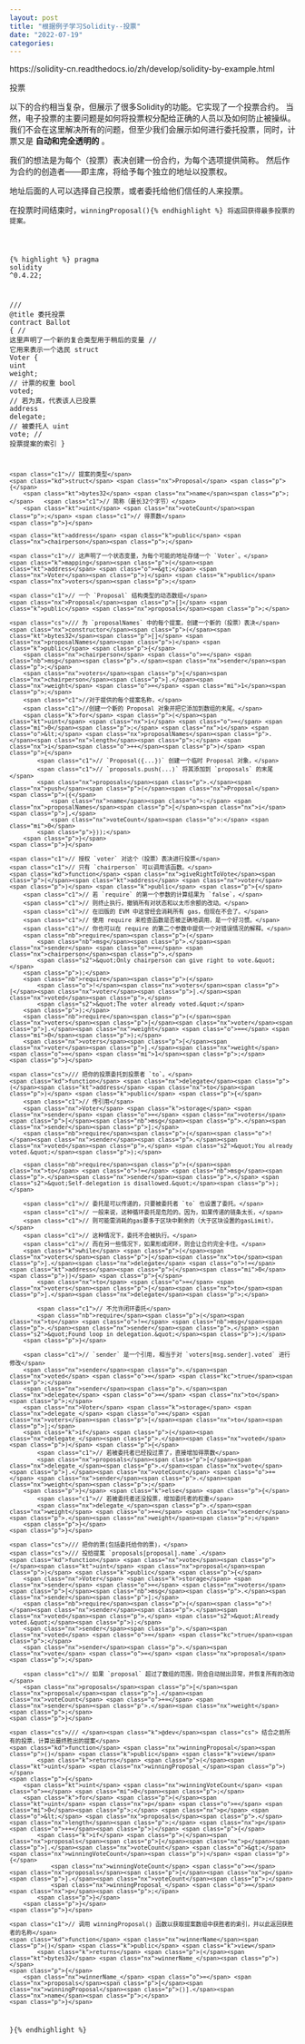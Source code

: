 ```yaml
---
layout: post
title: "根据例子学习Solidity--投票"
date: "2022-07-19"
categories: 
---
```

<p>https://solidity-cn.readthedocs.io/zh/develop/solidity-by-example.html</p>

<p>投票</p>

<p>以下的合约相当复杂，但展示了很多Solidity的功能。它实现了一个投票合约。 当然，电子投票的主要问题是如何将投票权分配给正确的人员以及如何防止被操纵。 我们不会在这里解决所有的问题，但至少我们会展示如何进行委托投票，同时，计票又是 <strong>自动和完全透明的</strong> 。</p>

<p>我们的想法是为每个（投票）表决创建一份合约，为每个选项提供简称。 然后作为合约的创造者&mdash;&mdash;即主席，将给予每个独立的地址以投票权。</p>

<p>地址后面的人可以选择自己投票，或者委托给他们信任的人来投票。</p>

<p>在投票时间结束时，<code class="docutils literal notranslate"><span class="pre">winningProposal()</span>{% endhighlight %} 将返回获得最多投票的提案。</p>

{% highlight %}
<span class="k">pragma</span> <span class="nx">solidity</span> <span class="o">^</span><span class="mf">0.4</span><span class="p">.</span><span class="mi">22</span><span class="p">;</span>

<span class="cs">/// </span><span class="k">@title</span><span class="cs"> 委托投票</span>
<span class="kd">contract</span> <span class="nx">Ballot</span> <span class="p">{</span>
    <span class="c1">// 这里声明了一个新的复合类型用于稍后的变量</span>
    <span class="c1">// 它用来表示一个选民</span>
    <span class="kd">struct</span> <span class="nx">Voter</span> <span class="p">{</span>
        <span class="kt">uint</span> <span class="nx">weight</span><span class="p">;</span> <span class="c1">// 计票的权重</span>
        <span class="kt">bool</span> <span class="nx">voted</span><span class="p">;</span>  <span class="c1">// 若为真，代表该人已投票</span>
        <span class="kt">address</span> <span class="nx">delegate</span><span class="p">;</span> <span class="c1">// 被委托人</span>
        <span class="kt">uint</span> <span class="nx">vote</span><span class="p">;</span>   <span class="c1">// 投票提案的索引</span>
    <span class="p">}</span>

    <span class="c1">// 提案的类型</span>
    <span class="kd">struct</span> <span class="nx">Proposal</span> <span class="p">{</span>
        <span class="kt">bytes32</span> <span class="nx">name</span><span class="p">;</span>   <span class="c1">// 简称（最长32个字节）</span>
        <span class="kt">uint</span> <span class="nx">voteCount</span><span class="p">;</span> <span class="c1">// 得票数</span>
    <span class="p">}</span>

    <span class="kt">address</span> <span class="k">public</span> <span class="nx">chairperson</span><span class="p">;</span>

    <span class="c1">// 这声明了一个状态变量，为每个可能的地址存储一个 `Voter`。</span>
    <span class="k">mapping</span><span class="p">(</span><span class="kt">address</span> <span class="o">=&gt;</span> <span class="nx">Voter</span><span class="p">)</span> <span class="k">public</span> <span class="nx">voters</span><span class="p">;</span>

    <span class="c1">// 一个 `Proposal` 结构类型的动态数组</span>
    <span class="nx">Proposal</span><span class="p">[]</span> <span class="k">public</span> <span class="nx">proposals</span><span class="p">;</span>

    <span class="cs">/// 为 `proposalNames` 中的每个提案，创建一个新的（投票）表决</span>
    <span class="nx">constructor</span><span class="p">(</span><span class="kt">bytes32</span><span class="p">[]</span> <span class="nx">proposalNames</span><span class="p">)</span> <span class="k">public</span> <span class="p">{</span>
        <span class="nx">chairperson</span> <span class="o">=</span> <span class="nb">msg</span><span class="p">.</span><span class="nx">sender</span><span class="p">;</span>
        <span class="nx">voters</span><span class="p">[</span><span class="nx">chairperson</span><span class="p">].</span><span class="nx">weight</span> <span class="o">=</span> <span class="mi">1</span><span class="p">;</span>
        <span class="c1">//对于提供的每个提案名称，</span>
        <span class="c1">//创建一个新的 Proposal 对象并把它添加到数组的末尾。</span>
        <span class="k">for</span> <span class="p">(</span><span class="kt">uint</span> <span class="nx">i</span> <span class="o">=</span> <span class="mi">0</span><span class="p">;</span> <span class="nx">i</span> <span class="o">&lt;</span> <span class="nx">proposalNames</span><span class="p">.</span><span class="nx">length</span><span class="p">;</span> <span class="nx">i</span><span class="o">++</span><span class="p">)</span> <span class="p">{</span>
            <span class="c1">// `Proposal({...})` 创建一个临时 Proposal 对象，</span>
            <span class="c1">// `proposals.push(...)` 将其添加到 `proposals` 的末尾</span>
            <span class="nx">proposals</span><span class="p">.</span><span class="nx">push</span><span class="p">(</span><span class="nx">Proposal</span><span class="p">({</span>
                <span class="nx">name</span><span class="o">:</span> <span class="nx">proposalNames</span><span class="p">[</span><span class="nx">i</span><span class="p">],</span>
                <span class="nx">voteCount</span><span class="o">:</span> <span class="mi">0</span>
            <span class="p">}));</span>
        <span class="p">}</span>
    <span class="p">}</span>

    <span class="c1">// 授权 `voter` 对这个（投票）表决进行投票</span>
    <span class="c1">// 只有 `chairperson` 可以调用该函数。</span>
    <span class="kd">function</span> <span class="nx">giveRightToVote</span><span class="p">(</span><span class="kt">address</span> <span class="nx">voter</span><span class="p">)</span> <span class="k">public</span> <span class="p">{</span>
        <span class="c1">// 若 `require` 的第一个参数的计算结果为 `false`，</span>
        <span class="c1">// 则终止执行，撤销所有对状态和以太币余额的改动。</span>
        <span class="c1">// 在旧版的 EVM 中这曾经会消耗所有 gas，但现在不会了。</span>
        <span class="c1">// 使用 require 来检查函数是否被正确地调用，是一个好习惯。</span>
        <span class="c1">// 你也可以在 require 的第二个参数中提供一个对错误情况的解释。</span>
        <span class="nb">require</span><span class="p">(</span>
            <span class="nb">msg</span><span class="p">.</span><span class="nx">sender</span> <span class="o">==</span> <span class="nx">chairperson</span><span class="p">,</span>
            <span class="s2">&quot;Only chairperson can give right to vote.&quot;</span>
        <span class="p">);</span>
        <span class="nb">require</span><span class="p">(</span>
            <span class="o">!</span><span class="nx">voters</span><span class="p">[</span><span class="nx">voter</span><span class="p">].</span><span class="nx">voted</span><span class="p">,</span>
            <span class="s2">&quot;The voter already voted.&quot;</span>
        <span class="p">);</span>
        <span class="nb">require</span><span class="p">(</span><span class="nx">voters</span><span class="p">[</span><span class="nx">voter</span><span class="p">].</span><span class="nx">weight</span> <span class="o">==</span> <span class="mi">0</span><span class="p">);</span>
        <span class="nx">voters</span><span class="p">[</span><span class="nx">voter</span><span class="p">].</span><span class="nx">weight</span> <span class="o">=</span> <span class="mi">1</span><span class="p">;</span>
    <span class="p">}</span>

    <span class="cs">/// 把你的投票委托到投票者 `to`。</span>
    <span class="kd">function</span> <span class="nx">delegate</span><span class="p">(</span><span class="kt">address</span> <span class="nx">to</span><span class="p">)</span> <span class="k">public</span> <span class="p">{</span>
        <span class="c1">// 传引用</span>
        <span class="nx">Voter</span> <span class="k">storage</span> <span class="nx">sender</span> <span class="o">=</span> <span class="nx">voters</span><span class="p">[</span><span class="nb">msg</span><span class="p">.</span><span class="nx">sender</span><span class="p">];</span>
        <span class="nb">require</span><span class="p">(</span><span class="o">!</span><span class="nx">sender</span><span class="p">.</span><span class="nx">voted</span><span class="p">,</span> <span class="s2">&quot;You already voted.&quot;</span><span class="p">);</span>

        <span class="nb">require</span><span class="p">(</span><span class="nx">to</span> <span class="o">!=</span> <span class="nb">msg</span><span class="p">.</span><span class="nx">sender</span><span class="p">,</span> <span class="s2">&quot;Self-delegation is disallowed.&quot;</span><span class="p">);</span>

        <span class="c1">// 委托是可以传递的，只要被委托者 `to` 也设置了委托。</span>
        <span class="c1">// 一般来说，这种循环委托是危险的。因为，如果传递的链条太长，</span>
        <span class="c1">// 则可能需消耗的gas要多于区块中剩余的（大于区块设置的gasLimit），</span>
        <span class="c1">// 这种情况下，委托不会被执行。</span>
        <span class="c1">// 而在另一些情况下，如果形成闭环，则会让合约完全卡住。</span>
        <span class="k">while</span> <span class="p">(</span><span class="nx">voters</span><span class="p">[</span><span class="nx">to</span><span class="p">].</span><span class="nx">delegate</span> <span class="o">!=</span> <span class="kt">address</span><span class="p">(</span><span class="mi">0</span><span class="p">))</span> <span class="p">{</span>
            <span class="nx">to</span> <span class="o">=</span> <span class="nx">voters</span><span class="p">[</span><span class="nx">to</span><span class="p">].</span><span class="nx">delegate</span><span class="p">;</span>

            <span class="c1">// 不允许闭环委托</span>
            <span class="nb">require</span><span class="p">(</span><span class="nx">to</span> <span class="o">!=</span> <span class="nb">msg</span><span class="p">.</span><span class="nx">sender</span><span class="p">,</span> <span class="s2">&quot;Found loop in delegation.&quot;</span><span class="p">);</span>
        <span class="p">}</span>

        <span class="c1">// `sender` 是一个引用, 相当于对 `voters[msg.sender].voted` 进行修改</span>
        <span class="nx">sender</span><span class="p">.</span><span class="nx">voted</span> <span class="o">=</span> <span class="kc">true</span><span class="p">;</span>
        <span class="nx">sender</span><span class="p">.</span><span class="nx">delegate</span> <span class="o">=</span> <span class="nx">to</span><span class="p">;</span>
        <span class="nx">Voter</span> <span class="k">storage</span> <span class="nx">delegate_</span> <span class="o">=</span> <span class="nx">voters</span><span class="p">[</span><span class="nx">to</span><span class="p">];</span>
        <span class="k">if</span> <span class="p">(</span><span class="nx">delegate_</span><span class="p">.</span><span class="nx">voted</span><span class="p">)</span> <span class="p">{</span>
            <span class="c1">// 若被委托者已经投过票了，直接增加得票数</span>
            <span class="nx">proposals</span><span class="p">[</span><span class="nx">delegate_</span><span class="p">.</span><span class="nx">vote</span><span class="p">].</span><span class="nx">voteCount</span> <span class="o">+=</span> <span class="nx">sender</span><span class="p">.</span><span class="nx">weight</span><span class="p">;</span>
        <span class="p">}</span> <span class="k">else</span> <span class="p">{</span>
            <span class="c1">// 若被委托者还没投票，增加委托者的权重</span>
            <span class="nx">delegate_</span><span class="p">.</span><span class="nx">weight</span> <span class="o">+=</span> <span class="nx">sender</span><span class="p">.</span><span class="nx">weight</span><span class="p">;</span>
        <span class="p">}</span>
    <span class="p">}</span>

    <span class="cs">/// 把你的票(包括委托给你的票)，</span>
    <span class="cs">/// 投给提案 `proposals[proposal].name`.</span>
    <span class="kd">function</span> <span class="nx">vote</span><span class="p">(</span><span class="kt">uint</span> <span class="nx">proposal</span><span class="p">)</span> <span class="k">public</span> <span class="p">{</span>
        <span class="nx">Voter</span> <span class="k">storage</span> <span class="nx">sender</span> <span class="o">=</span> <span class="nx">voters</span><span class="p">[</span><span class="nb">msg</span><span class="p">.</span><span class="nx">sender</span><span class="p">];</span>
        <span class="nb">require</span><span class="p">(</span><span class="o">!</span><span class="nx">sender</span><span class="p">.</span><span class="nx">voted</span><span class="p">,</span> <span class="s2">&quot;Already voted.&quot;</span><span class="p">);</span>
        <span class="nx">sender</span><span class="p">.</span><span class="nx">voted</span> <span class="o">=</span> <span class="kc">true</span><span class="p">;</span>
        <span class="nx">sender</span><span class="p">.</span><span class="nx">vote</span> <span class="o">=</span> <span class="nx">proposal</span><span class="p">;</span>

        <span class="c1">// 如果 `proposal` 超过了数组的范围，则会自动抛出异常，并恢复所有的改动</span>
        <span class="nx">proposals</span><span class="p">[</span><span class="nx">proposal</span><span class="p">].</span><span class="nx">voteCount</span> <span class="o">+=</span> <span class="nx">sender</span><span class="p">.</span><span class="nx">weight</span><span class="p">;</span>
    <span class="p">}</span>

    <span class="cs">/// </span><span class="k">@dev</span><span class="cs"> 结合之前所有的投票，计算出最终胜出的提案</span>
    <span class="kd">function</span> <span class="nx">winningProposal</span><span class="p">()</span> <span class="k">public</span> <span class="k">view</span>
            <span class="k">returns</span> <span class="p">(</span><span class="kt">uint</span> <span class="nx">winningProposal_</span><span class="p">)</span>
    <span class="p">{</span>
        <span class="kt">uint</span> <span class="nx">winningVoteCount</span> <span class="o">=</span> <span class="mi">0</span><span class="p">;</span>
        <span class="k">for</span> <span class="p">(</span><span class="kt">uint</span> <span class="nx">p</span> <span class="o">=</span> <span class="mi">0</span><span class="p">;</span> <span class="nx">p</span> <span class="o">&lt;</span> <span class="nx">proposals</span><span class="p">.</span><span class="nx">length</span><span class="p">;</span> <span class="nx">p</span><span class="o">++</span><span class="p">)</span> <span class="p">{</span>
            <span class="k">if</span> <span class="p">(</span><span class="nx">proposals</span><span class="p">[</span><span class="nx">p</span><span class="p">].</span><span class="nx">voteCount</span> <span class="o">&gt;</span> <span class="nx">winningVoteCount</span><span class="p">)</span> <span class="p">{</span>
                <span class="nx">winningVoteCount</span> <span class="o">=</span> <span class="nx">proposals</span><span class="p">[</span><span class="nx">p</span><span class="p">].</span><span class="nx">voteCount</span><span class="p">;</span>
                <span class="nx">winningProposal_</span> <span class="o">=</span> <span class="nx">p</span><span class="p">;</span>
            <span class="p">}</span>
        <span class="p">}</span>
    <span class="p">}</span>

    <span class="c1">// 调用 winningProposal() 函数以获取提案数组中获胜者的索引，并以此返回获胜者的名称</span>
    <span class="kd">function</span> <span class="nx">winnerName</span><span class="p">()</span> <span class="k">public</span> <span class="k">view</span>
            <span class="k">returns</span> <span class="p">(</span><span class="kt">bytes32</span> <span class="nx">winnerName_</span><span class="p">)</span>
    <span class="p">{</span>
        <span class="nx">winnerName_</span> <span class="o">=</span> <span class="nx">proposals</span><span class="p">[</span><span class="nx">winningProposal</span><span class="p">()].</span><span class="nx">name</span><span class="p">;</span>
    <span class="p">}</span>
<span class="p">}</span>{% endhighlight %}


